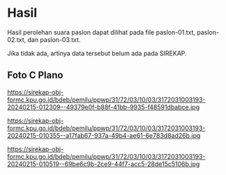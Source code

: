# Hasil

Hasil perolehan suara paslon dapat dilihat pada file paslon-01.txt, paslon-02.txt, dan paslon-03.txt.

Jika tidak ada, artinya data tersebut belum ada pada SIREKAP.

## Foto C Plano

https://sirekap-obj-formc.kpu.go.id/bdeb/pemilu/ppwp/31/72/03/10/03/3172031003193-20240215-012309--49379e0f-b88f-41bb-9935-f48591dbabce.jpg

https://sirekap-obj-formc.kpu.go.id/bdeb/pemilu/ppwp/31/72/03/10/03/3172031003193-20240215-010355--a17fab67-937a-49b4-ae61-6e783d8ad26b.jpg

https://sirekap-obj-formc.kpu.go.id/bdeb/pemilu/ppwp/31/72/03/10/03/3172031003193-20240215-010519--69be6c9b-2ce9-44f7-acc5-28de15c5106b.jpg
